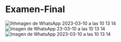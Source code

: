 # Examen-Final

![Ihhmagen de WhatsApp 2023-03-10 a las 10 13 14](https://user-images.githubusercontent.com/119340523/224361262-0c7ca482-97a4-41a1-8407-fb85664544f5.jpg)
![Imagen de WhatsApp 23-03-10 a las 10 13 14](https://user-images.githubusercontent.com/119340523/224361266-8cad994c-33ff-44d2-8fd6-682dbe055736.jpg)
![Imagen de WhatsApp 2023-03-10 a las 10 13 14](https://user-images.githubusercontent.com/119340523/224361268-f9816c82-7330-4466-9ca8-9b5bbd11aef7.jpg)
